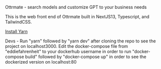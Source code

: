 Ottrmate - search models and customize GPT to your business needs

<p> This is the web front end of Ottrmate built in NextJS13, Typescript, and TailwindCSS. </p>

<a href="https://yarnpkg.com/getting-started/install">Install Yarn</a>

<p> Devs - Run "yarn" followed by "yarn dev" after cloning the repo to see the project on localhost3000.
Edit the docker-compose file from "eddiefahrenheit" to your dockerhub username in order to run
"docker-compose build" followed by "docker-compose up" in order to see the dockerized version on localhost:80 </p>
